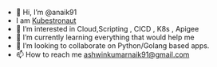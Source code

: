 - 👋 Hi, I’m @anaik91
- I am [Kubestronaut](https://www.cncf.io/training/kubestronaut/?p=ashwin-kumar-naik)
- 👀 I’m interested in Cloud,Scripting , CICD , K8s , Apigee
- 🌱 I’m currently learning everything that would help me
- 💞️ I’m looking to collaborate on Python/Golang based apps.
- 📫 How to reach me ashwinkumarnaik91@gmail.com

<!---
anaik91/anaik91 is a ✨ special ✨ repository because its `README.md` (this file) appears on your GitHub profile.
You can click the Preview link to take a look at your changes.
--->
